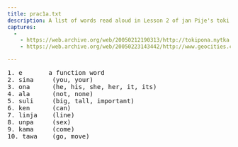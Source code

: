 ```yaml
---
title: prac1a.txt
description: A list of words read aloud in Lesson 2 of jan Pije's toki pona course.
captures:
  -
    - https://web.archive.org/web/20050212190313/http://tokipona.nytka.org:80/lesson/prac1a.txt
    - https://web.archive.org/web/20050223143442/http://www.geocities.com:80/tokipona/lesson/prac1a.txt

---
```

<pre>1. e		a function word
2. sina		(you, your)
3. ona		(he, his, she, her, it, its)
4. ala		(not, none)
5. suli		(big, tall, important)
6. ken		(can)
7. linja	(line)
8. unpa		(sex)
9. kama		(come)
10. tawa	(go, move)</pre>